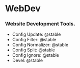 # WebDev

### Website Development Tools.

* Config Update: @stable
* Config Filter: @stable
* Config Normalizer: @stable
* Config Split: @stable
* Config Ignore: @stable
* Devel: @stable